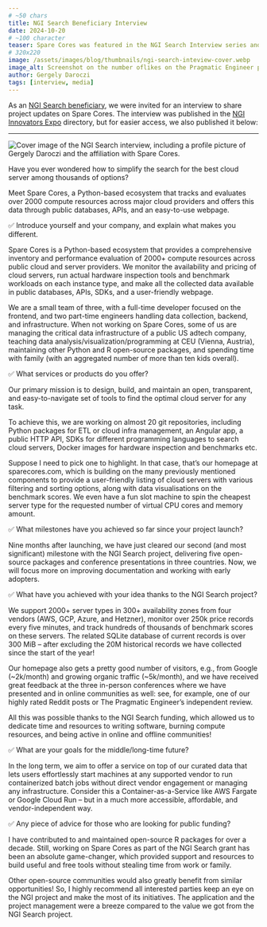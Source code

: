 ```yaml
---
# ~50 chars
title: NGI Search Beneficiary Interview
date: 2024-10-20
# ~100 character
teaser: Spare Cores was featured in the NGI Search Interview series and NGI Innovators Expo directory.
# 320x220
image: /assets/images/blog/thumbnails/ngi-search-inteview-cover.webp
image_alt: Screenshot on the number oflikes on the Pragmatic Engineer post shared on social media.
author: Gergely Daroczi
tags: [interview, media]
---
```


As an [NGI Search beneficiary](/article/ngi-search-grant), we were invited for an interview to share project updates on Spare Cores. The interview was published in the <a href="https://spaces.fundingbox.com/spaces/ngi-community-ngi-innovators/67136d6eaef37c9e08371df4" target="_blank" rel="noopener">NGI Innovators Expo</a> directory, but for easier access, we also published it below:

<hr class="my-6" />

<img src="/assets/images/blog/ngi-search-interview-cover.webp" alt="Cover image of the NGI Search interview, including a profile picture of Gergely Daroczi and the affiliation with Spare Cores." />

Have you ever wondered how to simplify the search for the best cloud server among thousands of options?

Meet Spare Cores, a Python-based ecosystem that tracks and evaluates over 2000 compute resources across major cloud providers and offers this data through public databases, APIs, and an easy-to-use webpage.

✅ Introduce yourself and your company, and explain what makes you different.

Spare Cores is a Python-based ecosystem that provides a comprehensive inventory and performance evaluation of 2000+ compute resources across public cloud and server providers. We monitor the availability and pricing of cloud servers, run actual hardware inspection tools and benchmark workloads on each instance type, and make all the collected data available in public databases, APIs, SDKs, and a user-friendly webpage.

We are a small team of three, with a full-time developer focused on the frontend, and two part-time engineers handling data collection, backend, and infrastructure. When not working on Spare Cores, some of us are managing the critical data infrastructure of a public US adtech company, teaching data analysis/visualization/programming at CEU (Vienna, Austria), maintaining other Python and R open-source packages, and spending time with family (with an aggregated number of more than ten kids overall).

✅ What services or products do you offer?

Our primary mission is to design, build, and maintain an open, transparent, and easy-to-navigate set of tools to find the optimal cloud server for any task.

To achieve this, we are working on almost 20 git repositories, including Python packages for ETL or cloud infra management, an Angular app, a public HTTP API, SDKs for different programming languages to search cloud servers, Docker images for hardware inspection and benchmarks etc.

Suppose I need to pick one to highlight. In that case, that’s our homepage at sparecores.com, which is building on the many previously mentioned components to provide a user-friendly listing of cloud servers with various filtering and sorting options, along with data visualisations on the benchmark scores. We even have a fun slot machine to spin the cheapest server type for the requested number of virtual CPU cores and memory amount.

✅ What milestones have you achieved so far since your project launch?

Nine months after launching, we have just cleared our second (and most significant) milestone with the NGI Search project, delivering five open-source packages and conference presentations in three countries. Now, we will focus more on improving documentation and working with early adopters.

✅ What have you achieved with your idea thanks to the NGI Search project?

We support 2000+ server types in 300+ availability zones from four vendors (AWS, GCP, Azure, and Hetzner), monitor over 250k price records every five minutes, and track hundreds of thousands of benchmark scores on these servers. The related SQLite database of current records is over 300 MiB – after excluding the 20M historical records we have collected since the start of the year!

Our homepage also gets a pretty good number of visitors, e.g., from Google (~2k/month) and growing organic traffic (~5k/month), and we have received great feedback at the three in-person conferences where we have presented and in online communities as well: see, for example, one of our highly rated Reddit posts or The Pragmatic Engineer’s independent review.

All this was possible thanks to the NGI Search funding, which allowed us to dedicate time and resources to writing software, burning compute resources, and being active in online and offline communities!

✅ What are your goals for the middle/long-time future?

In the long term, we aim to offer a service on top of our curated data that lets users effortlessly start machines at any supported vendor to run containerized batch jobs without direct vendor engagement or managing any infrastructure. Consider this a Container-as-a-Service like AWS Fargate or Google Cloud Run – but in a much more accessible, affordable, and vendor-independent way.

✅ Any piece of advice for those who are looking for public funding?

I have contributed to and maintained open-source R packages for over a decade. Still, working on Spare Cores as part of the NGI Search grant has been an absolute game-changer, which provided support and resources to build useful and free tools without stealing time from work or family.

Other open-source communities would also greatly benefit from similar opportunities! So, I highly recommend all interested parties keep an eye on the NGI project and make the most of its initiatives. The application and the project management were a breeze compared to the value we got from the NGI Search project.